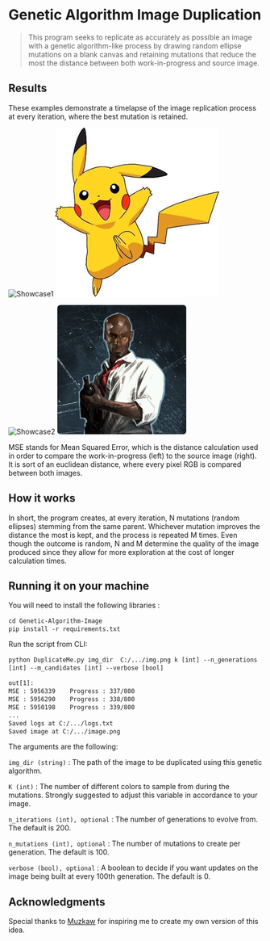 # Genetic Algorithm Image Duplication

> This program seeks to replicate as accurately as possible an image with a genetic algorithm-like process by drawing random ellipse mutations on a blank canvas and retaining mutations that reduce the most the distance between both work-in-progress and source image. 

## Results 
These examples demonstrate a timelapse of the image replication process at every iteration, where the best mutation is retained. 

![Showcase1](/Assets/header_animated.gif) ![source1](/Assets/pika_source.jpg)  

![Showcase2](/Assets/header_animated_2.gif) ![source2](/Assets/louis_source.png) 

MSE stands for Mean Squared Error, which is the distance calculation used in order to compare the work-in-progress (left) to the source image (right). It is sort of an euclidean distance, where every pixel RGB is compared between both images. 

## How it works

In short, the program creates, at every iteration, N mutations (random ellipses) stemming from the same parent. Whichever mutation improves the distance the most is kept, and the process is repeated M times. Even though the outcome is random, N and M determine the quality of the image produced since they allow for more exploration at the cost of longer calculation times. 

## Running it on your machine

You will need to install the following libraries :
```
cd Genetic-Algorithm-Image
pip install -r requirements.txt
```

Run the script from CLI: 
```
python DuplicateMe.py img_dir  C:/.../img.png k [int] --n_generations [int] --m_candidates [int] --verbose [bool]
```
```
out[1]:
MSE : 5956339 	 Progress : 337/800 
MSE : 5956290 	 Progress : 338/800 
MSE : 5950198 	 Progress : 339/800 
... 
Saved logs at C:/.../logs.txt 
Saved image at C:/.../image.png 
```

The arguments are the following: 

```img_dir (string)``` :
The path of the image to be duplicated using this genetic algorithm. 
        
```K (int)``` :
The number of different colors to sample from during the mutations. Strongly suggested to 
adjust this variable in accordance to your image. 
        
```n_iterations (int), optional``` :
The number of generations to evolve from. The default is 200.
        
```n_mutations (int), optional``` :
The number of mutations to create per generation. The default is 100.
        
```verbose (bool), optional``` :
A boolean to decide if you want updates on the image being built at every 100th generation. 
The default is 0. 

## Acknowledgments

Special thanks to [Muzkaw](https://youtu.be/LrEvoKI07Ww?t=25) for inspiring me to create my own version of this idea. 
